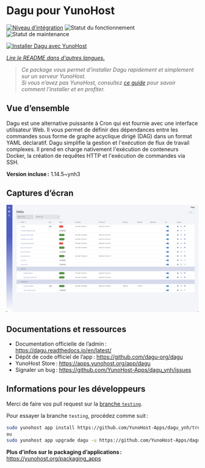 <!--
Nota bene : ce README est automatiquement généré par <https://github.com/YunoHost/apps/tree/master/tools/readme_generator>
Il NE doit PAS être modifié à la main.
-->

# Dagu pour YunoHost

[![Niveau d’intégration](https://dash.yunohost.org/integration/dagu.svg)](https://ci-apps.yunohost.org/ci/apps/dagu/) ![Statut du fonctionnement](https://ci-apps.yunohost.org/ci/badges/dagu.status.svg) ![Statut de maintenance](https://ci-apps.yunohost.org/ci/badges/dagu.maintain.svg)

[![Installer Dagu avec YunoHost](https://install-app.yunohost.org/install-with-yunohost.svg)](https://install-app.yunohost.org/?app=dagu)

*[Lire le README dans d'autres langues.](./ALL_README.md)*

> *Ce package vous permet d’installer Dagu rapidement et simplement sur un serveur YunoHost.*  
> *Si vous n’avez pas YunoHost, consultez [ce guide](https://yunohost.org/install) pour savoir comment l’installer et en profiter.*

## Vue d’ensemble

Dagu est une alternative puissante à Cron qui est fournie avec une interface utilisateur Web. Il vous permet de définir des dépendances entre les commandes sous forme de graphe acyclique dirigé (DAG) dans un format YAML déclaratif. Dagu simplifie la gestion et l'exécution de flux de travail complexes. Il prend en charge nativement l'exécution de conteneurs Docker, la création de requêtes HTTP et l'exécution de commandes via SSH.


**Version incluse :** 1.14.5~ynh3

## Captures d’écran

![Capture d’écran de Dagu](./doc/screenshots/screenshot.png)

## Documentations et ressources

- Documentation officielle de l’admin : <https://dagu.readthedocs.io/en/latest/>
- Dépôt de code officiel de l’app : <https://github.com/dagu-org/dagu>
- YunoHost Store : <https://apps.yunohost.org/app/dagu>
- Signaler un bug : <https://github.com/YunoHost-Apps/dagu_ynh/issues>

## Informations pour les développeurs

Merci de faire vos pull request sur la [branche `testing`](https://github.com/YunoHost-Apps/dagu_ynh/tree/testing).

Pour essayer la branche `testing`, procédez comme suit :

```bash
sudo yunohost app install https://github.com/YunoHost-Apps/dagu_ynh/tree/testing --debug
ou
sudo yunohost app upgrade dagu -u https://github.com/YunoHost-Apps/dagu_ynh/tree/testing --debug
```

**Plus d’infos sur le packaging d’applications :** <https://yunohost.org/packaging_apps>

